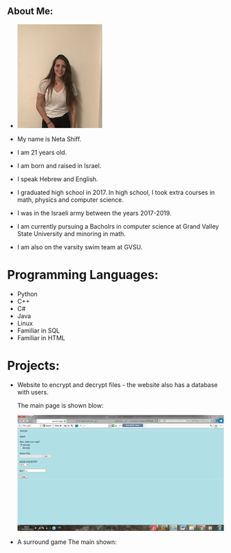 ## About Me:

- ![](Images/IMG1.png)

- My name is Neta Shiff.
- I am 21 years old.
- I am born and raised in Israel.
- I speak Hebrew and English.
- I graduated high school in 2017. In high school, I took extra courses in math, physics and computer science.
- I was in the Israeli army between the years 2017-2019.
- I am currently pursuing a Bacholrs in computer science at Grand Valley State University and minoring in math.
- I am also on the varsity swim team at GVSU.

# Programming Languages:
- Python
- C++
- C#
- Java
- Linux
- Familiar in SQL
- Familiar in HTML

# Projects: 
- Website to encrypt and decrypt files - the website also has a database with users.
    
    The main page is shown blow:
    
    ![](Images/IMG2.png)
    
- A surround game
    The main shown:
    
